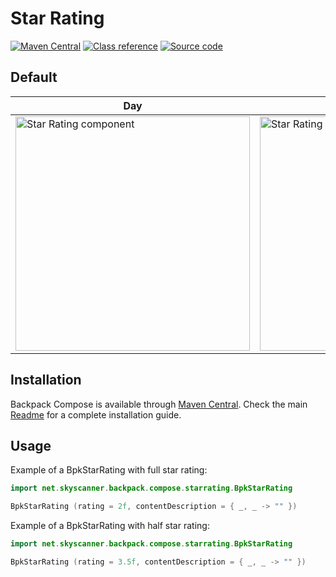 # Star Rating

[![Maven Central](https://img.shields.io/maven-central/v/net.skyscanner.backpack/backpack-compose)](https://search.maven.org/artifact/net.skyscanner.backpack/backpack-compose)
[![Class reference](https://img.shields.io/badge/Class%20reference-Android-blue)](https://backpack.github.io/android/backpack-compose/net.skyscanner.backpack.compose.starrating)
[![Source code](https://img.shields.io/badge/Source%20code-GitHub-lightgrey)](https://github.com/Skyscanner/backpack-android/tree/main/backpack-compose/src/main/kotlin/net/skyscanner/backpack/compose/starrating)

## Default

| Day                                                                                                                                                                  | Night                                                                                                                                                                               |
|----------------------------------------------------------------------------------------------------------------------------------------------------------------------|-------------------------------------------------------------------------------------------------------------------------------------------------------------------------------------|
| <img src="https://raw.githubusercontent.com/Skyscanner/backpack-android/main/docs/compose/StarRating/screenshots/all.png" alt="Star Rating component" width="375" /> | <img src="https://raw.githubusercontent.com/Skyscanner/backpack-android/main/docs/compose/StarRating/screenshots/all_dm.png" alt="Star Rating component - dark mode" width="375" /> |

## Installation

Backpack Compose is available through [Maven Central](https://search.maven.org/artifact/net.skyscanner.backpack/backpack-compose). Check the main [Readme](https://github.com/skyscanner/backpack-android#installation) for a complete installation guide.

## Usage

Example of a BpkStarRating with full star rating:

```Kotlin
import net.skyscanner.backpack.compose.starrating.BpkStarRating

BpkStarRating (rating = 2f, contentDescription = { _, _ -> "" })
```

Example of a BpkStarRating with half star rating:

```Kotlin
import net.skyscanner.backpack.compose.starrating.BpkStarRating

BpkStarRating (rating = 3.5f, contentDescription = { _, _ -> "" })
```


